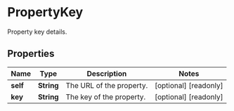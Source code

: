 

# PropertyKey

Property key details.

## Properties

Name | Type | Description | Notes
------------ | ------------- | ------------- | -------------
**self** | **String** | The URL of the property. |  [optional] [readonly]
**key** | **String** | The key of the property. |  [optional] [readonly]



